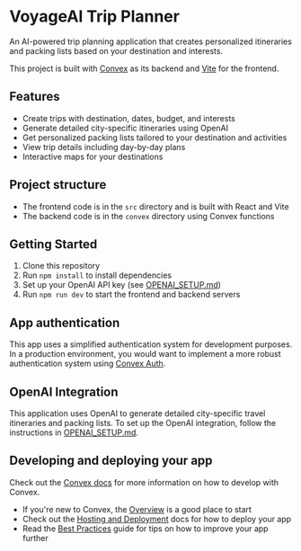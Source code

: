 # VoyageAI Trip Planner

An AI-powered trip planning application that creates personalized itineraries and packing lists based on your destination and interests.

This project is built with [Convex](https://convex.dev) as its backend and [Vite](https://vitejs.dev/) for the frontend.

## Features

- Create trips with destination, dates, budget, and interests
- Generate detailed city-specific itineraries using OpenAI
- Get personalized packing lists tailored to your destination and activities
- View trip details including day-by-day plans
- Interactive maps for your destinations

## Project structure

- The frontend code is in the `src` directory and is built with React and Vite
- The backend code is in the `convex` directory using Convex functions

## Getting Started

1. Clone this repository
2. Run `npm install` to install dependencies
3. Set up your OpenAI API key (see [OPENAI_SETUP.md](./OPENAI_SETUP.md))
4. Run `npm run dev` to start the frontend and backend servers

## App authentication

This app uses a simplified authentication system for development purposes. In a production environment, you would want to implement a more robust authentication system using [Convex Auth](https://auth.convex.dev/).

## OpenAI Integration

This application uses OpenAI to generate detailed city-specific travel itineraries and packing lists. To set up the OpenAI integration, follow the instructions in [OPENAI_SETUP.md](./OPENAI_SETUP.md).

## Developing and deploying your app

Check out the [Convex docs](https://docs.convex.dev/) for more information on how to develop with Convex.
* If you're new to Convex, the [Overview](https://docs.convex.dev/understanding/) is a good place to start
* Check out the [Hosting and Deployment](https://docs.convex.dev/production/) docs for how to deploy your app
* Read the [Best Practices](https://docs.convex.dev/understanding/best-practices/) guide for tips on how to improve your app further

